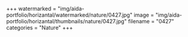 +++
watermarked = "img/aida-portfolio/horizantal/watermarked/nature/0427.jpg"
image = "img/aida-portfolio/horizantal/thumbnails/nature/0427.jpg"
filename = "0427"
categories = "Nature"
+++
